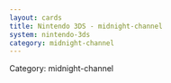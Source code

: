 ```yaml
---
layout: cards
title: Nintendo 3DS - midnight-channel
system: nintendo-3ds
category: midnight-channel
---
```

<div class="alert alert-secondary mb-4"><span class="i18n innerHTML-category">Category: </span><span class="i18n innerHTML-cat-midnight-channel">midnight-channel</span></div>
